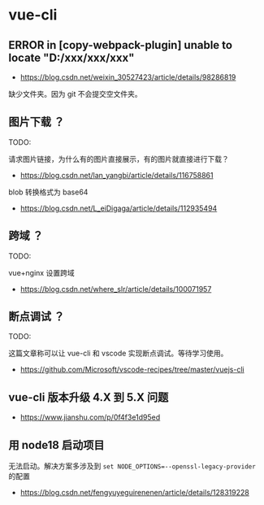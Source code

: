 # vue-cli

## ERROR in [copy-webpack-plugin] unable to locate "D:/xxx/xxx/xxx"

- https://blog.csdn.net/weixin_30527423/article/details/98286819

缺少文件夹。因为 git 不会提交空文件夹。

## 图片下载 ？

TODO:

请求图片链接，为什么有的图片直接展示，有的图片就直接进行下载？

- https://blog.csdn.net/lan_yangbi/article/details/116758861

blob 转换格式为 base64

- https://blog.csdn.net/L_eiDigaga/article/details/112935494

## 跨域 ？

TODO:

vue+nginx 设置跨域

- https://blog.csdn.net/where_slr/article/details/100071957

## 断点调试 ？

TODO:

这篇文章称可以让 vue-cli 和 vscode 实现断点调试。等待学习使用。

- https://github.com/Microsoft/vscode-recipes/tree/master/vuejs-cli

## vue-cli 版本升级 4.X 到 5.X 问题

- https://www.jianshu.com/p/0f4f3e1d95ed

## 用 node18 启动项目

无法启动。解决方案多涉及到 `set NODE_OPTIONS=--openssl-legacy-provider` 的配置

- https://blog.csdn.net/fengyuyeguirenenen/article/details/128319228

